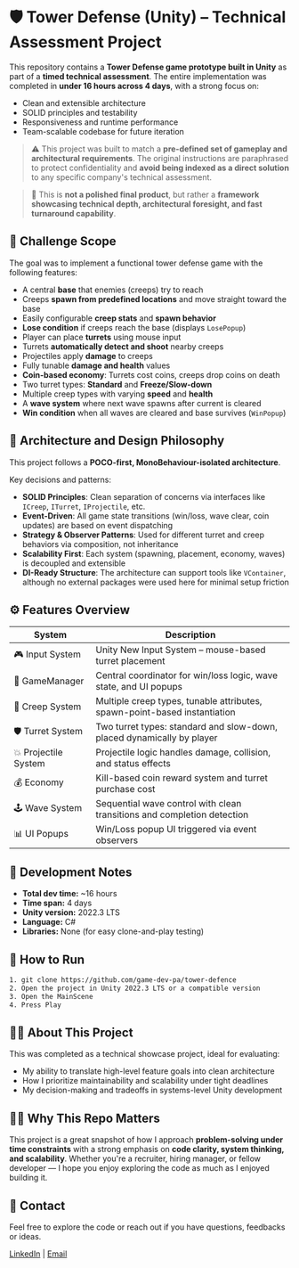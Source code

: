 # 🛡️ Tower Defense (Unity) – Technical Assessment Project

This repository contains a **Tower Defense game prototype built in Unity** as part of a **timed technical assessment**. The entire implementation was completed in **under 16 hours across 4 days**, with a strong focus on:

- Clean and extensible architecture  
- SOLID principles and testability  
- Responsiveness and runtime performance  
- Team-scalable codebase for future iteration  

> ⚠️ This project was built to match a **pre-defined set of gameplay and architectural requirements**. The original instructions are paraphrased to protect confidentiality and **avoid being indexed as a direct solution** to any specific company's technical assessment.

> 🧪 This is **not a polished final product**, but rather a **framework showcasing technical depth, architectural foresight, and fast turnaround capability**.

## 🎯 Challenge Scope

The goal was to implement a functional tower defense game with the following features:

- A central **base** that enemies (creeps) try to reach  
- Creeps **spawn from predefined locations** and move straight toward the base  
- Easily configurable **creep stats** and **spawn behavior**  
- **Lose condition** if creeps reach the base (displays `LosePopup`)  
- Player can place **turrets** using mouse input  
- Turrets **automatically detect and shoot** nearby creeps  
- Projectiles apply **damage** to creeps  
- Fully tunable **damage and health** values  
- **Coin-based economy**: Turrets cost coins, creeps drop coins on death  
- Two turret types: **Standard** and **Freeze/Slow-down**  
- Multiple creep types with varying **speed** and **health**  
- A **wave system** where next wave spawns after current is cleared  
- **Win condition** when all waves are cleared and base survives (`WinPopup`)

## 🧱 Architecture and Design Philosophy

This project follows a **POCO-first, MonoBehaviour-isolated architecture**.

Key decisions and patterns:

- **SOLID Principles**: Clean separation of concerns via interfaces like `ICreep`, `ITurret`, `IProjectile`, etc.  
- **Event-Driven**: All game state transitions (win/loss, wave clear, coin updates) are based on event dispatching  
- **Strategy & Observer Patterns**: Used for different turret and creep behaviors via composition, not inheritance  
- **Scalability First**: Each system (spawning, placement, economy, waves) is decoupled and extensible  
- **DI-Ready Structure**: The architecture can support tools like `VContainer`, although no external packages were used here for minimal setup friction

## ⚙️ Features Overview

| System             | Description                                                                 |
|--------------------|-----------------------------------------------------------------------------|
| 🎮 Input System     | Unity New Input System – mouse-based turret placement                      |
| 🧠 GameManager      | Central coordinator for win/loss logic, wave state, and UI popups           |
| 🚀 Creep System     | Multiple creep types, tunable attributes, spawn-point-based instantiation   |
| 🛡️ Turret System    | Two turret types: standard and slow-down, placed dynamically by player      |
| 💥 Projectile System| Projectile logic handles damage, collision, and status effects              |
| 💰 Economy          | Kill-based coin reward system and turret purchase cost                     |
| 🕹️ Wave System      | Sequential wave control with clean transitions and completion detection     |
| 📊 UI Popups        | Win/Loss popup UI triggered via event observers                             |

## 📝 Development Notes

- **Total dev time:** ~16 hours  
- **Time span:** 4 days  
- **Unity version:** 2022.3 LTS  
- **Language:** C#  
- **Libraries:** None (for easy clone-and-play testing)

## 📁 How to Run

```bash
1. git clone https://github.com/game-dev-pa/tower-defence
2. Open the project in Unity 2022.3 LTS or a compatible version
3. Open the MainScene
4. Press Play
```

## 👨‍💻 About This Project

This was completed as a technical showcase project, ideal for evaluating:
- My ability to translate high-level feature goals into clean architecture
- How I prioritize maintainability and scalability under tight deadlines
- My decision-making and tradeoffs in systems-level Unity development


## 🙋‍♂️ Why This Repo Matters

This project is a great snapshot of how I approach **problem-solving under time constraints** with a strong emphasis on **code clarity, system thinking, and scalability**. Whether you're a recruiter, hiring manager, or fellow developer — I hope you enjoy exploring the code as much as I enjoyed building it.


## 🧠 Contact

Feel free to explore the code or reach out if you have questions, feedbacks or ideas.

[LinkedIn](https://linkedin.com/in/game-dev-pa) | [Email](mailto:game.dev.pa@gmail.com)
